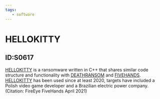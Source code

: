 ```yaml
---
tags:
   - software
---
```

# HELLOKITTY
## ID:S0617
[HELLOKITTY](/mitre/software/S0617) is a ransomware written in C++  that shares similar code structure and functionality with [DEATHRANSOM](/mitre/software/S0616) and [FIVEHANDS](/mitre/software/S0618). [HELLOKITTY](/mitre/software/S0617) has been used since at least 2020, targets have included a Polish video game developer and a Brazilian electric power company.(Citation: FireEye FiveHands April 2021)
